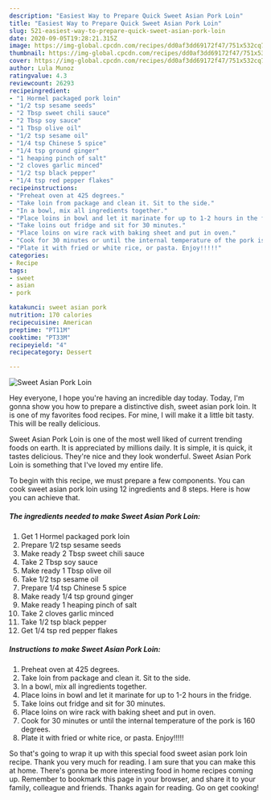 ```yaml
---
description: "Easiest Way to Prepare Quick Sweet Asian Pork Loin"
title: "Easiest Way to Prepare Quick Sweet Asian Pork Loin"
slug: 521-easiest-way-to-prepare-quick-sweet-asian-pork-loin
date: 2020-09-05T19:28:21.315Z
image: https://img-global.cpcdn.com/recipes/dd0af3dd69172f47/751x532cq70/sweet-asian-pork-loin-recipe-main-photo.jpg
thumbnail: https://img-global.cpcdn.com/recipes/dd0af3dd69172f47/751x532cq70/sweet-asian-pork-loin-recipe-main-photo.jpg
cover: https://img-global.cpcdn.com/recipes/dd0af3dd69172f47/751x532cq70/sweet-asian-pork-loin-recipe-main-photo.jpg
author: Lula Munoz
ratingvalue: 4.3
reviewcount: 26293
recipeingredient:
- "1 Hormel packaged pork loin"
- "1/2 tsp sesame seeds"
- "2 Tbsp sweet chili sauce"
- "2 Tbsp soy sauce"
- "1 Tbsp olive oil"
- "1/2 tsp sesame oil"
- "1/4 tsp Chinese 5 spice"
- "1/4 tsp ground ginger"
- "1 heaping pinch of salt"
- "2 cloves garlic minced"
- "1/2 tsp black pepper"
- "1/4 tsp red pepper flakes"
recipeinstructions:
- "Preheat oven at 425 degrees."
- "Take loin from package and clean it. Sit to the side."
- "In a bowl, mix all ingredients together."
- "Place loins in bowl and let it marinate for up to 1-2 hours in the fridge."
- "Take loins out fridge and sit for 30 minutes."
- "Place loins on wire rack with baking sheet and put in oven."
- "Cook for 30 minutes or until the internal temperature of the pork is 160 degrees."
- "Plate it with fried or white rice, or pasta. Enjoy!!!!!"
categories:
- Recipe
tags:
- sweet
- asian
- pork

katakunci: sweet asian pork 
nutrition: 170 calories
recipecuisine: American
preptime: "PT11M"
cooktime: "PT33M"
recipeyield: "4"
recipecategory: Dessert

---
```



![Sweet Asian Pork Loin](https://img-global.cpcdn.com/recipes/dd0af3dd69172f47/751x532cq70/sweet-asian-pork-loin-recipe-main-photo.jpg)

Hey everyone, I hope you're having an incredible day today. Today, I'm gonna show you how to prepare a distinctive dish, sweet asian pork loin. It is one of my favorites food recipes. For mine, I will make it a little bit tasty. This will be really delicious.

Sweet Asian Pork Loin is one of the most well liked of current trending foods on earth. It is appreciated by millions daily. It is simple, it is quick, it tastes delicious. They're nice and they look wonderful. Sweet Asian Pork Loin is something that I've loved my entire life.




To begin with this recipe, we must prepare a few components. You can cook sweet asian pork loin using 12 ingredients and 8 steps. Here is how you can achieve that.

<!--inarticleads1-->

##### The ingredients needed to make Sweet Asian Pork Loin:

1. Get 1 Hormel packaged pork loin
1. Prepare 1/2 tsp sesame seeds
1. Make ready 2 Tbsp sweet chili sauce
1. Take 2 Tbsp soy sauce
1. Make ready 1 Tbsp olive oil
1. Take 1/2 tsp sesame oil
1. Prepare 1/4 tsp Chinese 5 spice
1. Make ready 1/4 tsp ground ginger
1. Make ready 1 heaping pinch of salt
1. Take 2 cloves garlic minced
1. Take 1/2 tsp black pepper
1. Get 1/4 tsp red pepper flakes




<!--inarticleads2-->

##### Instructions to make Sweet Asian Pork Loin:

1. Preheat oven at 425 degrees.
1. Take loin from package and clean it. Sit to the side.
1. In a bowl, mix all ingredients together.
1. Place loins in bowl and let it marinate for up to 1-2 hours in the fridge.
1. Take loins out fridge and sit for 30 minutes.
1. Place loins on wire rack with baking sheet and put in oven.
1. Cook for 30 minutes or until the internal temperature of the pork is 160 degrees.
1. Plate it with fried or white rice, or pasta. Enjoy!!!!!




So that's going to wrap it up with this special food sweet asian pork loin recipe. Thank you very much for reading. I am sure that you can make this at home. There's gonna be more interesting food in home recipes coming up. Remember to bookmark this page in your browser, and share it to your family, colleague and friends. Thanks again for reading. Go on get cooking!
